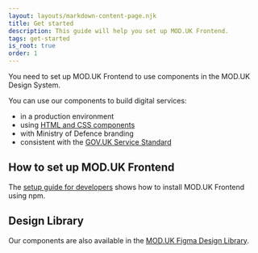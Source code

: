 ```yaml
---
layout: layouts/markdown-content-page.njk
title: Get started
description: This guide will help you set up MOD.UK Frontend.
tags: get-started
is_root: true
order: 1
---
```


You need to set up MOD.UK Frontend to use components in the MOD.UK Design
System.

You can use our components to build digital services:

- in a production environment
- using [HTML and CSS components](/components/)
- with Ministry of Defence branding
- consistent with the
  [GOV.UK Service Standard](https://www.gov.uk/service-manual/service-standard)

## How to set up MOD.UK Frontend

The [setup guide for developers](/get-started/setup-guide-for-developers/) shows
how to install MOD.UK Frontend using npm.

## Design Library

Our components are also available in the
[MOD.UK Figma Design Library](/get-started/design-library/).
